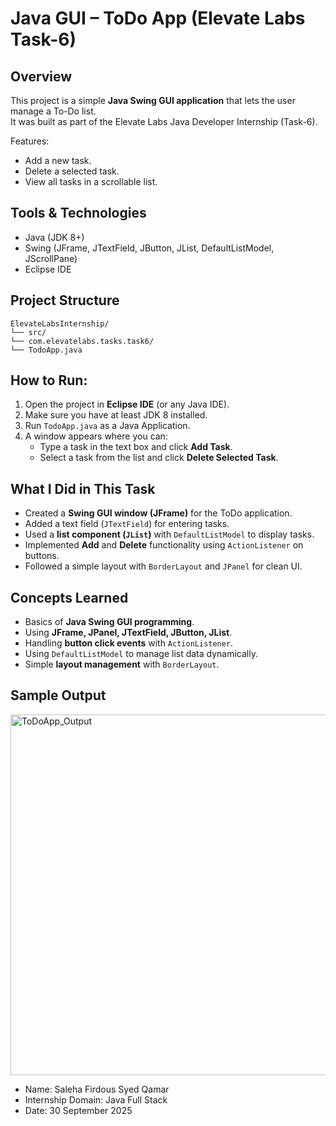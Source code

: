 # Java GUI – ToDo App (Elevate Labs Task-6)

## Overview
This project is a simple **Java Swing GUI application** that lets the user manage a To-Do list.  
It was built as part of the Elevate Labs Java Developer Internship (Task-6).

Features:
- Add a new task.
- Delete a selected task.
- View all tasks in a scrollable list.

## Tools & Technologies
- Java (JDK 8+)
- Swing (JFrame, JTextField, JButton, JList, DefaultListModel, JScrollPane)
- Eclipse IDE

## Project Structure
```
ElevateLabsInternship/
└── src/
└── com.elevatelabs.tasks.task6/
└── TodoApp.java
```

## How to Run:
1. Open the project in **Eclipse IDE** (or any Java IDE).
2. Make sure you have at least JDK 8 installed.
3. Run `TodoApp.java` as a Java Application.
4. A window appears where you can:
   - Type a task in the text box and click **Add Task**.
   - Select a task from the list and click **Delete Selected Task**.

## What I Did in This Task
- Created a **Swing GUI window (JFrame)** for the ToDo application.
- Added a text field (`JTextField`) for entering tasks.
- Used a **list component (`JList`)** with `DefaultListModel` to display tasks.
- Implemented **Add** and **Delete** functionality using `ActionListener` on buttons.
- Followed a simple layout with `BorderLayout` and `JPanel` for clean UI.

## Concepts Learned
- Basics of **Java Swing GUI programming**.
- Using **JFrame, JPanel, JTextField, JButton, JList**.
- Handling **button click events** with `ActionListener`.
- Using `DefaultListModel` to manage list data dynamically.
- Simple **layout management** with `BorderLayout`.

## Sample Output

<img width="880" height="577" alt="ToDoApp_Output" src="https://github.com/user-attachments/assets/fa2bb079-cf26-477e-b18f-9a7d4148af63" />





- Name: Saleha Firdous Syed Qamar
- Internship Domain: Java Full Stack
- Date: 30 September 2025





